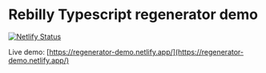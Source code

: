 # Rebilly Typescript regenerator demo

[![Netlify Status](https://api.netlify.com/api/v1/badges/4a928b71-987f-42a3-8c2a-9ee0cab48880/deploy-status)](https://app.netlify.com/sites/regenerator-demo/deploys)

Live demo: [https://regenerator-demo.netlify.app/](https://regenerator-demo.netlify.app/)
